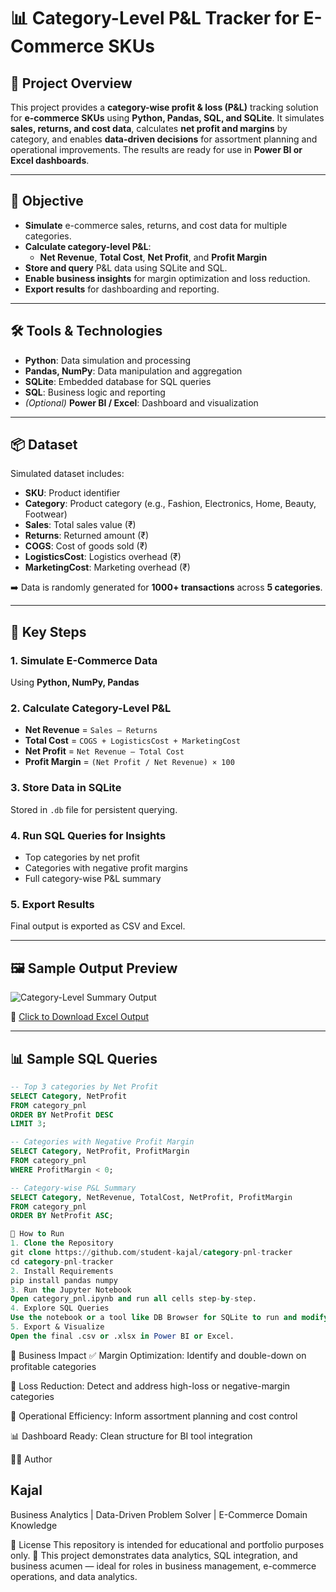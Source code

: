 # 📊 Category-Level P&L Tracker for E-Commerce SKUs

## 📌 Project Overview  
This project provides a **category-wise profit & loss (P&L)** tracking solution for **e-commerce SKUs** using **Python, Pandas, SQL, and SQLite**. It simulates **sales, returns, and cost data**, calculates **net profit and margins** by category, and enables **data-driven decisions** for assortment planning and operational improvements. The results are ready for use in **Power BI or Excel dashboards**.

---

## 🎯 Objective
- **Simulate** e-commerce sales, returns, and cost data for multiple categories.  
- **Calculate category-level P&L**:  
  - **Net Revenue**, **Total Cost**, **Net Profit**, and **Profit Margin**  
- **Store and query** P&L data using SQLite and SQL.  
- **Enable business insights** for margin optimization and loss reduction.  
- **Export results** for dashboarding and reporting.

---

## 🛠️ Tools & Technologies
- **Python**: Data simulation and processing  
- **Pandas, NumPy**: Data manipulation and aggregation  
- **SQLite**: Embedded database for SQL queries  
- **SQL**: Business logic and reporting  
- *(Optional)* **Power BI / Excel**: Dashboard and visualization

---

## 📦 Dataset
Simulated dataset includes:
- **SKU**: Product identifier  
- **Category**: Product category (e.g., Fashion, Electronics, Home, Beauty, Footwear)  
- **Sales**: Total sales value (₹)  
- **Returns**: Returned amount (₹)  
- **COGS**: Cost of goods sold (₹)  
- **LogisticsCost**: Logistics overhead (₹)  
- **MarketingCost**: Marketing overhead (₹)  

➡️ Data is randomly generated for **1000+ transactions** across **5 categories**.

---

## 🔎 Key Steps

### 1. Simulate E-Commerce Data
Using **Python, NumPy, Pandas**

### 2. Calculate Category-Level P&L
- **Net Revenue** = `Sales – Returns`  
- **Total Cost** = `COGS + LogisticsCost + MarketingCost`  
- **Net Profit** = `Net Revenue – Total Cost`  
- **Profit Margin** = `(Net Profit / Net Revenue) × 100`

### 3. Store Data in SQLite
Stored in `.db` file for persistent querying.

### 4. Run SQL Queries for Insights
- Top categories by net profit  
- Categories with negative profit margins  
- Full category-wise P&L summary

### 5. Export Results
Final output is exported as CSV and Excel.

---

## 🖼️ Sample Output Preview

![Category-Level Summary Output](output_preview.png)

📁 [Click to Download Excel Output](https://github.com/student-kajal/category-pnl-tracker/blob/main/category_pnl_summary.csv)

---

## 📊 Sample SQL Queries

```sql
-- Top 3 categories by Net Profit
SELECT Category, NetProfit
FROM category_pnl
ORDER BY NetProfit DESC
LIMIT 3;

-- Categories with Negative Profit Margin
SELECT Category, NetProfit, ProfitMargin
FROM category_pnl
WHERE ProfitMargin < 0;

-- Category-wise P&L Summary
SELECT Category, NetRevenue, TotalCost, NetProfit, ProfitMargin
FROM category_pnl
ORDER BY NetProfit ASC;

🚀 How to Run
1. Clone the Repository
git clone https://github.com/student-kajal/category-pnl-tracker
cd category-pnl-tracker
2. Install Requirements
pip install pandas numpy
3. Run the Jupyter Notebook
Open category_pnl.ipynb and run all cells step-by-step.
4. Explore SQL Queries
Use the notebook or a tool like DB Browser for SQLite to run and modify SQL queries.
5. Export & Visualize
Open the final .csv or .xlsx in Power BI or Excel.
```
💼 Business Impact
✅ Margin Optimization: Identify and double-down on profitable categories

🚨 Loss Reduction: Detect and address high-loss or negative-margin categories

🧠 Operational Efficiency: Inform assortment planning and cost control

📊 Dashboard Ready: Clean structure for BI tool integration

👩‍💻 Author
## Kajal
Business Analytics | Data-Driven Problem Solver | E-Commerce Domain Knowledge

📜 License
This repository is intended for educational and portfolio purposes only.
🧠 This project demonstrates data analytics, SQL integration, and business acumen — ideal for roles in business management, e-commerce operations, and data analytics.
